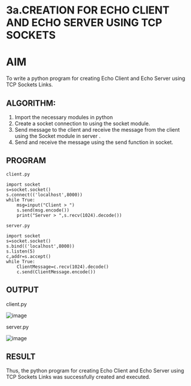 # 3a.CREATION FOR ECHO CLIENT AND ECHO SERVER USING TCP SOCKETS
# AIM
To write a python program for creating Echo Client and Echo Server using TCP
Sockets Links.
## ALGORITHM:
1. Import the necessary modules in python
2. Create a socket connection to using the socket module.
3. Send message to the client and receive the message from the client using the Socket module in
 server .
4. Send and receive the message using the send function in socket.
## PROGRAM
```
client.py

import socket
s=socket.socket()
s.connect(('localhost',8000))
while True:
    msg=input("Client > ")
    s.send(msg.encode())
    print("Server > ",s.recv(1024).decode())
```

```
server.py

import socket
s=socket.socket()
s.bind(('localhost',8000))
s.listen(5)
c,addr=s.accept()
while True:
    ClientMessage=c.recv(1024).decode()
    c.send(ClientMessage.encode())
```

## OUTPUT

client.py

![image](https://github.com/user-attachments/assets/7c8f8d9d-8d46-4fe7-a3ef-fd0f88e50d13)

server.py

![image](https://github.com/user-attachments/assets/eba2dcb4-8658-47f6-932d-3de9d22d04af)

## RESULT
Thus, the python program for creating Echo Client and Echo Server using TCP Sockets Links 
was successfully created and executed.
